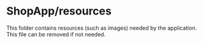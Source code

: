 # ShopApp/resources

This folder contains resources (such as images) needed by the application. This file can
be removed if not needed.
